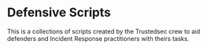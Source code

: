 # Defensive Scripts

This is a collections of scripts created by the Trustedsec crew to aid defenders and Incident Response practitioners with theirs tasks. 
